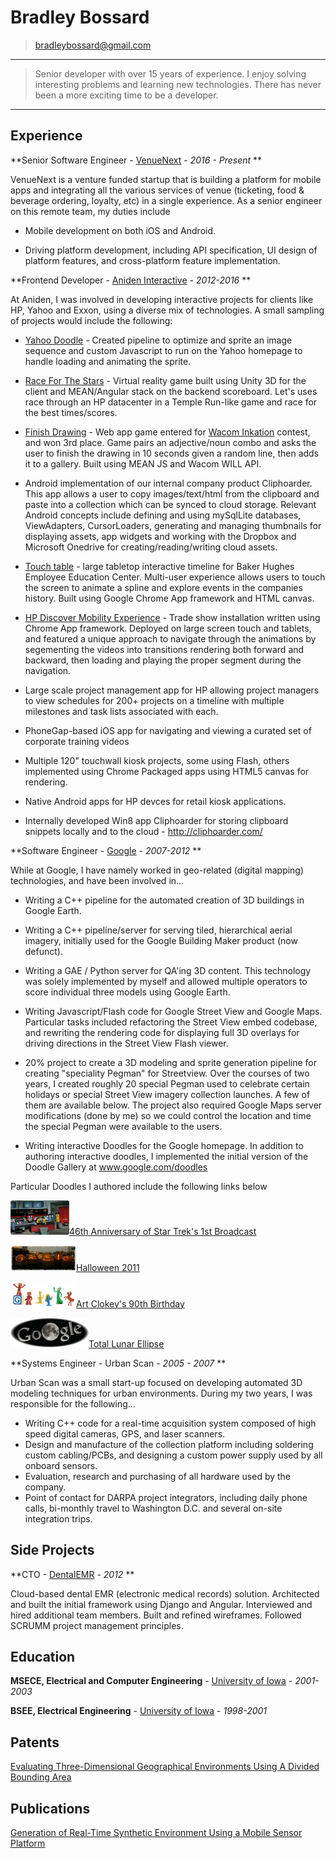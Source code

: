 Bradley Bossard
============

> <bradleybossard@gmail.com>

----

>  Senior developer with over 15 years of experience.  I enjoy solving interesting problems and learning new technologies.  There has never been a more exciting time to be a developer.

----

Experience
----------

**Senior Software Engineer - [VenueNext](http://www.venuenext.com/) - *2016 - Present* **

VenueNext is a venture funded startup that is building a platform for
mobile apps and integrating all the various services of venue (ticketing,
food & beverage ordering, loyalty, etc) in a single experience.  As a
senior engineer on this remote team, my duties include

* Mobile development on both iOS and Android.

* Driving platform development, including API specification, UI design
  of platform features, and cross-platform feature implementation.


**Frontend Developer - [Aniden Interactive](http://www.aniden.com/) - *2012-2016* **

At Aniden, I was involved in developing interactive projects for clients like HP, Yahoo and Exxon, using a diverse mix of technologies. A small sampling of projects would include the following:

* [Yahoo Doodle](http://aniden.com/project/yahoo_logo) - Created pipeline to optimize and sprite an image sequence and custom Javascript to run on the Yahoo homepage to handle loading and animating the sprite.

* [Race For The Stars](http://aniden.com/project/race_for_the_stars) - Virtual reality game built using Unity 3D for the client and MEAN/Angular stack on the backend scoreboard.  Let's uses race through an HP datacenter in a Temple Run-like game and race for the best times/scores.

* [Finish Drawing](http://finishdrawing.com) - Web app game entered for [Wacom Inkation](http://devpost.com/software/finishdrawing-com) contest, and won 3rd place.  Game pairs an adjective/noun combo and asks the user to finish the drawing in 10 seconds given a random line, then adds it to a gallery.  Built using MEAN JS and Wacom WILL API.

* Android implementation of our internal company product Cliphoarder.  This app allows a user to copy images/text/html from the clipboard and paste into a collection which can be synced to cloud storage.  Relevant Android concepts include defining and using mySqlLite databases, ViewAdapters, CursorLoaders, generating and managing thumbnails for displaying assets, app widgets and working with the Dropbox and Microsoft Onedrive for creating/reading/writing cloud assets. 

* [Touch table](http://vimeo.com/105898051#t=13) - large tabletop interactive timeline for Baker Hughes Employee Education Center.  Multi-user experience allows users to touch the screen to animate a spline and explore events in the companies history.  Built using Google Chrome App framework and HTML canvas.

* [HP Discover Mobility Experience](http://aniden.com/project/mobility_touch_experience) - Trade show installation written using Chrome App framework.  Deployed on large screen touch and tablets, and featured a unique approach to navigate through the animations by segementing the videos into transitions rendering both forward and backward, then loading and playing the proper segment during the navigation.

* Large scale project management app for HP allowing project managers to view schedules for 200+ projects on a timeline with multiple milestones and task lists associated with each.

* PhoneGap-based iOS app for navigating and viewing a curated set of corporate training videos

* Multiple 120" touchwall kiosk projects, some using Flash, others implemented using Chrome Packaged apps using HTML5 canvas for rendering.

* Native Android apps for HP devces for retail kiosk applications.

* Internally developed Win8 app Cliphoarder for storing clipboard snippets locally and to the cloud - http://cliphoarder.com/

**Software Engineer - [Google](http://www.google.com/) - *2007-2012* **

While at Google, I have namely worked in geo-related (digital mapping) technologies, and have been involved in...

- Writing a C++ pipeline for the automated creation of 3D buildings in Google Earth.

- Writing a C++ pipeline/server for serving tiled, hierarchical aerial imagery, initially used for the Google Building Maker product (now defunct).

- Writing a GAE / Python server for QA'ing 3D content.  This technology was solely implemented by myself and allowed multiple operators to score individual three models using Google Earth.

- Writing Javascript/Flash code for Google Street View and Google Maps.  Particular tasks included refactoring the Street View embed codebase, and rewriting the rendering code for displaying full 3D overlays for driving directions in the Street View Flash viewer.

- 20% project to create a 3D modeling and sprite generation pipeline for creating "speciality Pegman" for Streetview.  Over the courses of two years, I created roughly 20 special Pegman used to celebrate certain holidays or special Street View imagery collection launches.  A few of them are available below.  The project also required Google Maps server modifications (done by me) so we could control the location and time the special Pegman were available to the users.

- Writing interactive Doodles for the Google homepage.  In addition to authoring interactive doodles, 
I implemented the initial version of the Doodle Gallery at www.google.com/doodles

Particular Doodles I authored include the following links below

[![](./images/startrek.png)46th Anniversary of Star Trek's 1st Broadcast](http://www.google.com/doodles/46th-anniversary-of-star-treks-1st-broadcast)

[![](./images/halloween.png)Halloween 2011](http://www.google.com/doodles/halloween-2011)

[![](./images/gumby.png)Art Clokey's 90th Birthday](http://www.google.com/doodles/art-clokeys-90th-birthday)

[![](./images/lunar.png)Total Lunar Ellipse](http://www.google.com/doodles/total-lunar-eclipse-live-imagery-provided-by-slooh)

**Systems Engineer - Urban Scan - *2005 - 2007* **

Urban Scan was a small start-up focused on developing automated 3D modeling techniques for urban environments. During my two years, I was responsible for the following...

* Writing C++ code for a real-time acquisition system composed of high speed digital cameras, GPS, and laser scanners.
* Design and manufacture of the collection platform including soldering custom cabling/PCBs, and designing a custom power supply used by all onboard sensors.
* Evaluation, research and purchasing of all hardware used by the company.
* Point of contact for DARPA project integrators, including daily phone calls, bi-monthly travel to Washington D.C. and several on-site integration trips.

Side Projects
-------------

**CTO - [DentalEMR](https://dentalemr.com) - *2012* **

Cloud-based dental EMR (electronic medical records) solution.  Architected and built the initial framework using Django and Angular.  Interviewed and hired additional team members.  Built and refined wireframes.  Followed SCRUMM project management principles.


Education
---------

**MSECE, Electrical and Computer Engineering** - [University of Iowa](http://www.uiowa.edu/) - *2001-2003* 

**BSEE, Electrical Engineering** - [University of Iowa](http://www.uiowa.edu/) - *1998-2001* 

Patents
------------------------

[Evaluating Three-Dimensional Geographical Environments Using A Divided Bounding Area](http://www.google.com/patents/US20150143301)

Publications
------------

[Generation of Real-Time Synthetic Environment Using a Mobile Sensor Platform](https://www.nads-sc.uiowa.edu/dscna/2001/Papers/Papelis%20_%20Generation%20of%20Real-Time%20Synthetic%20Environment....pdf)

<!--
*2001-2003* 
:   **MSECE, Electrical and Computer Engineering**; University of Iowa(Iowa City, IA)

    *Thesis title: Generation of Real-Time Synthetic Environment Using a Mobile Sensor Platform*

*1998-2001*
:   **BSEE, Electrical Engineering**; University of Iowa (Iowa City, IA)
-->

<!--
Technical Experience
--------------------

My Cool Side Project
:   For items which don't have a clear time ordering, a definition
    list can be used to have named items.

    * These items can also contain lists, but you need to mind the
      indentation levels in the markdown source.
    * Second item.

Open Source
:   List open source contributions here, perhaps placing emphasis on
    the project names, for example the **Linux Kernel**, where you
    implemented multithreading over a long weekend, or **node.js**
    (with [link](http://nodejs.org)) which was actually totally
    your idea...

Programming Languages
:   **first-lang:** Here, we have an itemization, where we only want
    to add descriptions to the first few items, but still want to
    mention some others together at the end. A format that works well
    here is a description list where the first few items have their
    first word emphasized, and the last item contains the final few
    emphasized terms. Notice the reasonably nice page break in the pdf
    version, which wouldn't happen if we generated the pdf via html.

:   **second-lang:** Description of your experience with second-lang,
    perhaps again including a [link] [ref], this time placing the url
    reference elsewhere in the document to reduce clutter (see source
    file). 

:   **obscure-but-impressive-lang:** We both know this one's pushing
    it.

:   Basic knowledge of **C**, **x86 assembly**, **forth**, **Common Lisp**

[ref]: https://github.com/githubuser/superlongprojectname

Extra Section, Call it Whatever You Want
----------------------------------------

* Human Languages:

     * English (native speaker)
     * ???
     * This is what a nested list looks like.

* Random tidbit

* Other sort of impressive-sounding thing you did

----
-->
